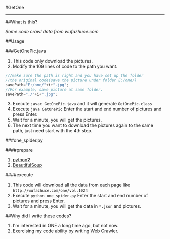 #GetOne

---

##What is this?

*Some code crawl data from wufazhuce.com*

##Usage

###GetOnePic.java

1. This code only download the pictures.
2. Modify the 109 lines of code to the path you want.
```java
///make sure the path is right and you have set up the folder
//the original code(save the picture under folder E:/one/)
savePath="E:/one/"+i+".jpg";
//For example, save picture at same folder.
savePath="./"+i+".jpg";
```
3. Execute `javac GetOnePic.java` and it will generate `GetOnePic.class`
4. Execute `java GetOnePic` Enter the start and end number of pictures and press  Enter.
5. Wait for a minute, you will get the pictures.
6. The next time you want to download the pictures again to the same path, just need start with the 4th step.

###one_spider.py

####prepare
1. [python](https://www.python.org/downloads/)**2**
2. [BeautifulSoup](http://www.crummy.com/software/BeautifulSoup/bs4/doc/#installing-beautiful-soup)

####execute
1. This code will download  all the data from each page like `http://wufazhuce.com/one/vol.1024`
2. Execute `python one_spider.py` Enter the start and end number of pictures and press Enter.
3. Wait for a minute, you will get the data in `*.json` and pictures.

##Why did I write these codes?

1. I'm interested in ONE a long time ago, but not now.
2. Exercising my code ability by writing Web Crawler.
